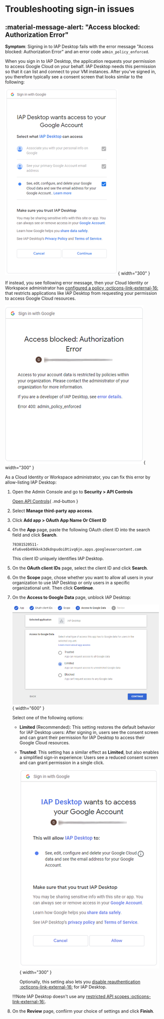 #  Troubleshooting sign-in issues

## :material-message-alert:  "Access blocked: Authorization Error"

**Symptom**: Signing in to IAP Desktop fails with the error message "Access blocked: Authorization Error"
and an error code `admin_policy_enforced`.

When you sign in to IAP Desktop, the application requests your permission to access Google Cloud on your behalf. 
IAP Desktop needs this permission so that it can list and connect to your VM instances. After you've
signed in, you therefore typically see a consent screen that looks similar to the following:

![Consent screen](images/03-consent.png){ width="300" }

If instead, you see following error message, then  your Cloud Identity or Workspace administrator has 
[configured a policy :octicons-link-external-16:](https://support.google.com/a/answer/7281227) that restricts 
applications like IAP Desktop from requesting your permission to access Google Cloud resources.

![Access blocked: Authorization Error (Error 400: admin_policy_enforced)](images/apicontrols-blocked.png){ width="300" }

As a Cloud Identity or Workspace administrator, you can fix this error by allow-listing IAP Desktop:

1.  Open the Admin Console and go to **Security > API Controls**

    [Open API Controls](https://admin.google.com/ac/owl){ .md-button }
    
1.  Select **Manage third-party app access**.

1.  Click **Add app > OAuth App Name Or Client ID**

1.  On the **App** page, paste the following OAuth client ID into the search field and click **Search**.

        78381520511-4fu6ve6b49kknk3dkdnpudoi0tivq6jn.apps.googleusercontent.com

    This client ID uniquely identifies IAP Desktop.
    
1.  On the **OAuth client IDs** page, select the client ID and click **Search**.
    
1.  On the **Scope** page, chose whether you want to allow all users in your organization to use IAP Desktop
    or only users in a specific organizational unit. Then click **Continue**.

1.  On the **Access to Google Data** page, unblock IAP Desktop:

    ![Settings](images/apicontrols-settings.png){ width="600" }
    
    Select one of the following options:
    
    *   **Limited** (Recommended): This setting restores the default behavior for IAP Desktop users: 
        After signing in, users see the consent screen and can grant their permission for IAP Desktop to 
        access their Google Cloud resources.
    *   **Trusted**: This setting has a similar effect as **Limited**, but also enables a simplified sign-in experience: Users see a reduced 
        consent screen and can grant permission in a single click.

        ![Simplified consent screen](images/consent-trusted.png){ width="300" }
    
        Optionally, this setting also lets you
        [disable reauthentication :octicons-link-external-16:](https://support.google.com/a/answer/9368756)
        for IAP Desktop.
        
    !!!Note
        IAP Desktop doesn't use any [restricted API scopes :octicons-link-external-16:](https://support.google.com/cloud/answer/13464325).
    
1.  On the **Review** page, confiirm your choice of settings and click **Finish**.